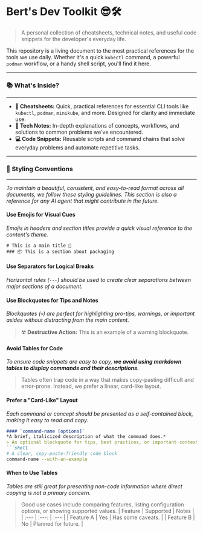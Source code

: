 # Bert's Dev Toolkit 😎🛠️

> A personal collection of cheatsheets, technical notes, and useful code snippets for the developer's everyday life.

This repository is a living document to the most practical references for the tools we use daily. Whether it's a quick `kubectl` command, a powerful `podman` workflow, or a handy shell script, you'll find it here.

---
### 📚 What's Inside?
---

* **🚀 Cheatsheets:** Quick, practical references for essential CLI tools like `kubectl`, `podman`, `minikube`, and more. Designed for clarity and immediate use.
* **📝 Tech Notes:** In-depth explanations of concepts, workflows, and solutions to common problems we've encountered.
* **💻 Code Snippets:** Reusable scripts and command chains that solve everyday problems and automate repetitive tasks.

---
### 🎨 Styling Conventions
---
*To maintain a beautiful, consistent, and easy-to-read format across all documents, we follow these styling guidelines. This section is also a reference for any AI agent that might contribute in the future.*

#### Use Emojis for Visual Cues
*Emojis in headers and section titles provide a quick visual reference to the content's theme.*
```
# This is a main title 🚀
### 📦 This is a section about packaging
```

#### Use Separators for Logical Breaks
*Horizontal rules (`---`) should be used to create clear separations between major sections of a document.*

#### Use Blockquotes for Tips and Notes
*Blockquotes (`>`) are perfect for highlighting pro-tips, warnings, or important asides without distracting from the main content.*
> ☢️ **Destructive Action:** This is an example of a warning blockquote.

#### Avoid Tables for Code
*To ensure code snippets are easy to copy, **we avoid using markdown tables to display commands and their descriptions**.*
> Tables often trap code in a way that makes copy-pasting difficult and error-prone. Instead, we prefer a linear, card-like layout.

#### Prefer a "Card-Like" Layout
*Each command or concept should be presented as a self-contained block, making it easy to read and copy.*
```markdown
#### `command-name [options]`
*A brief, italicized description of what the command does.*
> An optional blockquote for tips, best practices, or important context.
```shell
# A clear, copy-paste-friendly code block
command-name --with-an-example
```

#### When to Use Tables
*Tables are still great for presenting non-code information where direct copying is not a primary concern.*
> Good use cases include comparing features, listing configuration options, or showing supported values.
| Feature | Supported | Notes |
| :--- | :---: | :--- |
| Feature A | Yes | Has some caveats. |
| Feature B | No | Planned for future. |